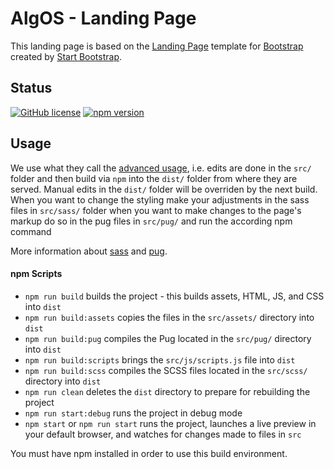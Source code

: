 # AlgOS - Landing Page

This landing page is based on the [Landing Page](https://startbootstrap.com/theme/landing-page/) 
template for [Bootstrap](https://getbootstrap.com/) created by [Start Bootstrap](https://startbootstrap.com/).


## Status

[![GitHub license](https://img.shields.io/badge/license-MIT-blue.svg)](https://raw.githubusercontent.com/StartBootstrap/startbootstrap-landing-page/master/LICENSE)
[![npm version](https://img.shields.io/npm/v/startbootstrap-landing-page.svg)](https://www.npmjs.com/package/startbootstrap-landing-page)


## Usage

We use what they call the [advanced usage](https://github.com/startbootstrap/startbootstrap-landing-page#advanced-usage),
i.e. edits are done in the `src/` folder and then build via `npm` into the `dist/` folder from where they are served.
Manual edits in the `dist/` folder will be overriden by the next build.  
When you want to change the styling make your adjustments in the sass files in `src/sass/` folder when you want to make 
changes to the page's markup do so in the pug files in `src/pug/` and run the according npm command  

More information about [sass](https://sass-lang.com/) and [pug](https://pugjs.org/api/getting-started.html).

#### npm Scripts

* `npm run build` builds the project - this builds assets, HTML, JS, and CSS into `dist`
* `npm run build:assets` copies the files in the `src/assets/` directory into `dist`
* `npm run build:pug` compiles the Pug located in the `src/pug/` directory into `dist`
* `npm run build:scripts` brings the `src/js/scripts.js` file into `dist`
* `npm run build:scss` compiles the SCSS files located in the `src/scss/` directory into `dist`
* `npm run clean` deletes the `dist` directory to prepare for rebuilding the project
* `npm run start:debug` runs the project in debug mode
* `npm start` or `npm run start` runs the project, launches a live preview in your default browser, and watches for changes made to files in `src`

You must have npm installed in order to use this build environment.
